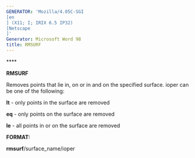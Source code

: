 ```yaml
---
GENERATOR: 'Mozilla/4.05C-SGI 
[en
] (X11; I; IRIX 6.5 IP32) 
[Netscape
]'
Generator: Microsoft Word 98
title: RMSURF
---
```


**** 

 **RMSURF**

  Removes points that lie in, on or in and on the specified surface.
  ioper can be one of the following:
 
   **lt** - only points in the surface are removed

   **eq** - only points on the surface are removed

   **le** - all points in or on the surface are removed

**FORMAT:**

**rmsurf**/surface\_name/ioper
